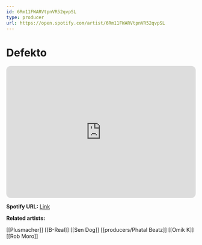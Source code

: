 ```yaml
---
id: 6Rm11FWARVtpnVR52qvpSL
type: producer
url: https://open.spotify.com/artist/6Rm11FWARVtpnVR52qvpSL
---
```

# Defekto

<iframe style="border-radius:12px" src="https://open.spotify.com/embed/artist/6Rm11FWARVtpnVR52qvpSL" width="100%" height="352" frameBorder="0" allowfullscreen="" allow="autoplay; clipboard-write; encrypted-media; fullscreen; picture-in-picture" loading="lazy"></iframe>

**Spotify URL:** [Link](https://open.spotify.com/artist/6Rm11FWARVtpnVR52qvpSL)

**Related artists:**

[[Plusmacher]]
[[B-Real]]
[[Sen Dog]]
[[producers/Phatal Beatz]]
[[Omik K]]
[[Rob Moro]]
